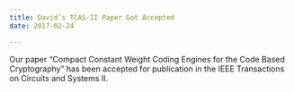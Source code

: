 ```yaml
---
title: David’s TCAS-II Paper Got Accepted
date: 2017-02-24

---
```

Our paper  “Compact Constant Weight Coding Engines for the Code Based Cryptography”  has been accepted for publication in the IEEE Transactions on Circuits and Systems II. 
<!--more-->


